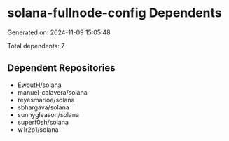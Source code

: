 # solana-fullnode-config Dependents

Generated on: 2024-11-09 15:05:48

Total dependents: 7

## Dependent Repositories

- EwoutH/solana
- manuel-calavera/solana
- reyesmarioe/solana
- sbhargava/solana
- sunnygleason/solana
- superf0sh/solana
- w1r2p1/solana
